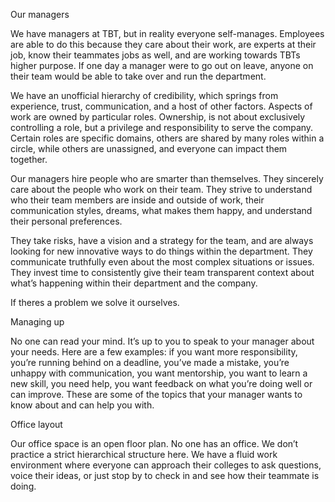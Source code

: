 Our managers

We have managers at TBT, but in reality everyone self-manages. Employees are able to do this because they care about their work, are experts at their job, know their teammates jobs as well, and are working towards TBTs higher purpose. If one day a manager were to go out on leave, anyone on their team would be able to take over and run the department. 

We have an unofficial hierarchy of credibility, which springs from experience, trust, communication, and a host of other factors. Aspects of work are owned by particular roles. Ownership, is not about exclusively controlling a role, but a privilege and responsibility to serve the company. Certain roles are specific domains, others are shared by many roles within a circle, while others are unassigned, and everyone can impact them together.  

Our managers hire people who are smarter than themselves. They sincerely care about the people who work on their team. They strive to understand who their team members are inside and outside of work, their communication styles, dreams, what makes them happy, and understand their personal preferences. 

They take risks, have a vision and a strategy for the team, and are always looking for new innovative ways to do things within the department. They communicate truthfully even about the most complex situations or issues. They invest time to consistently give their team transparent context about what’s happening within their department and the company. 

If theres a problem we solve it ourselves.


Managing up
 
No one can read your mind. It’s up to you to speak to your manager about your needs. Here are a few examples: if you want more responsibility, you’re running behind on a deadline, you’ve made a mistake, you’re unhappy with communication, you want mentorship, you want to learn a new skill, you need help, you want feedback on what you’re doing well or can improve. These are some of the topics that your manager wants to know about and can help you with.


Office layout 
 
Our office space is an open floor plan. No one has an office. We don’t practice a strict hierarchical structure here. We have a fluid work environment where everyone can approach their colleges to ask questions, voice their ideas, or just stop by to check in and see how their teammate is doing. 
